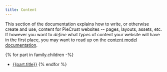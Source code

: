 ```yaml
---
title: Content
---
```


This section of the documentation explains how to write, or otherwise create and
use, content for PieCrust websites -- pages, layouts, assets, etc. If however you
want to *define* what *types* of content your website will have in the first
place, you may want to read up on the [content model documentation][cm].

[cm]: {{docurl('content-model')}}


{% for part in family.children -%}
* [{{part.title}}]({{part.url}})
{% endfor %}

